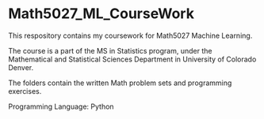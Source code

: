 # Math5027_ML_CourseWork

This respository contains my coursework for Math5027 Machine Learning.

The course is a part of the MS in Statistics program, under the Mathematical and Statistical Sciences Department in University of Colorado Denver.

The folders contain the written Math problem sets and programming exercises.

Programming Language: Python 
